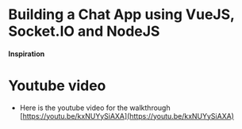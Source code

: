 Building a Chat App using VueJS, Socket.IO and NodeJS
=============================================


#### Inspiration
Youtube video
=============
* Here is the youtube video for the walkthrough [https://youtu.be/kxNUYySiAXA](https://youtu.be/kxNUYySiAXA)

